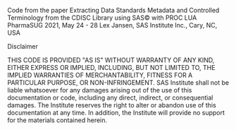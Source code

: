Code from the paper Extracting Data Standards Metadata and Controlled Terminology from the CDISC Library using SAS© with PROC LUA
PharmaSUG 2021, May 24 - 28
Lex Jansen, SAS Institute Inc., Cary, NC, USA

 

Disclaimer

THIS CODE IS PROVIDED "AS IS" WITHOUT WARRANTY OF
ANY KIND, EITHER EXPRESS OR IMPLIED, INCLUDING, BUT NOT LIMITED TO, THE IMPLIED
WARRANTIES OF MERCHANTABILITY, FITNESS FOR A PARTICULAR PURPOSE, OR
NON-INFRINGEMENT. SAS Institute shall not be liable whatsoever for any damages
arising out of the use of this documentation or code, including any direct,
indirect, or consequential damages. The Institute reserves the right to alter or
abandon use of this documentation at any time. In addition, the Institute will
provide no support for the materials contained herein.

